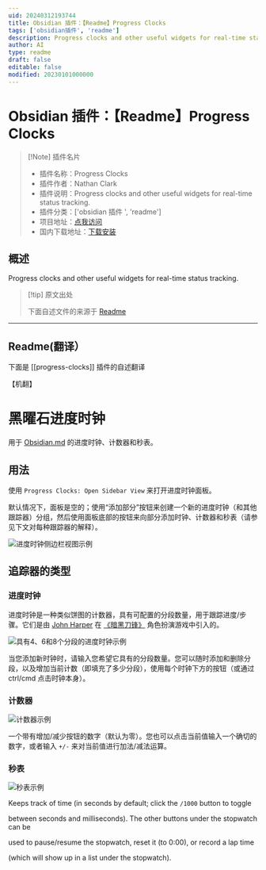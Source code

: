 ```yaml
---
uid: 20240312193744
title: Obsidian 插件：【Readme】Progress Clocks
tags: ['obsidian插件', 'readme']
description: Progress clocks and other useful widgets for real-time status tracking.
author: AI
type: readme
draft: false
editable: false
modified: 20230101000000
---
```


# Obsidian 插件：【Readme】Progress Clocks

> [!Note] 插件名片
> - 插件名称：Progress Clocks
> - 插件作者：Nathan Clark
> - 插件说明：Progress clocks and other useful widgets for real-time status tracking.
> - 插件分类：['obsidian 插件 ', 'readme']
> - 项目地址：[点我访问](https://github.com/tokenshift/obsidian-progress-clocks)
> - 国内下载地址：[下载安装](https://pkmer.cn/products/plugin/pluginMarket/?progress-clocks)

## 概述

Progress clocks and other useful widgets for real-time status tracking.

> [!tip] 原文出处
>
>下面自述文件的来源于 [Readme](https://ghproxy.net/https://raw.githubusercontent.com/tokenshift/obsidian-progress-clocks/main/README.md)

---

## Readme(翻译）

下面是 [[progress-clocks]] 插件的自述翻译

【机翻】

# 黑曜石进度时钟

用于 [Obsidian.md](https://obsidian.md/) 的进度时钟、计数器和秒表。

## 用法

使用 `Progress Clocks: Open Sidebar View` 来打开进度时钟面板。

默认情况下，面板是空的；使用“添加部分”按钮来创建一个新的进度时钟（和其他跟踪器）分组，然后使用面板底部的按钮来向部分添加时钟、计数器和秒表（请参见下文对每种跟踪器的解释）。

![进度时钟侧边栏视图示例](https://cdn.pkmer.cn/covers/progress-clocks_2_0.png!pkmer)

## 追踪器的类型

### 进度时钟

进度时钟是一种类似饼图的计数器，具有可配置的分段数量，用于跟踪进度/步骤。它们是由 [John Harper](https://twitter.com/john_harper) 在 [《暗黑刀锋》](https://bladesinthedark.com/progress-clocks) 角色扮演游戏中引入的。

![具有4、6和8个分段的进度时钟示例](https://cdn.pkmer.cn/covers/progress-clocks_2_1.png!pkmer)

当您添加新时钟时，请输入您希望它具有的分段数量。您可以随时添加和删除分段，以及增加当前计数（即填充了多少分段），使用每个时钟下方的按钮（或通过 ctrl/cmd 点击时钟本身）。

### 计数器

![计数器示例](https://cdn.pkmer.cn/covers/progress-clocks_2_2.png!pkmer)

一个带有增加/减少按钮的数字（默认为零）。您也可以点击当前值输入一个确切的数字，或者输入 `+/-` 来对当前值进行加法/减法运算。

### 秒表

![秒表示例](https://cdn.pkmer.cn/covers/progress-clocks_2_3.png!pkmer)

Keeps track of time (in seconds by default; click the `/1000` button to toggle

between seconds and milliseconds). The other buttons under the stopwatch can be

used to pause/resume the stopwatch, reset it (to 0:00), or record a lap time

(which will show up in a list under the stopwatch).
